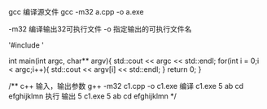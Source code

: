 gcc 编译源文件
gcc -m32 a.cpp -o a.exe

-m32  编译输出32可执行文件
-o 指定输出的可执行文件名

'#include <iostream>'

int main(int argc, char** argv){
    std::cout << argc << std::endl;
    for(int i = 0;i < argc;i++){
        std::cout << argv[i] << std::endl;
    }
    return 0;
}

/**
c++ 输入，输出参数
g++ -m32 c1.cpp -o c1.exe  编译
c1.exe 5 ab cd efghijklmn  执行
输出
5
c1.exe
5
ab
cd
efghijklmn
*/
